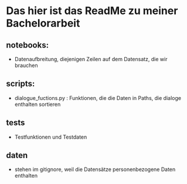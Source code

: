 # Das hier ist das ReadMe zu meiner Bachelorarbeit
## notebooks: 
- Datenaufbreitung, diejenigen Zeilen auf dem Datensatz, die wir brauchen

## scripts:
- dialogue_fuctions.py : Funktionen, die die Daten in Paths, die dialoge enthalten sortieren

## tests
- Testfunktionen und Testdaten

## daten
- stehen im gitignore, weil die Datensätze personenbezogene Daten enthalten

